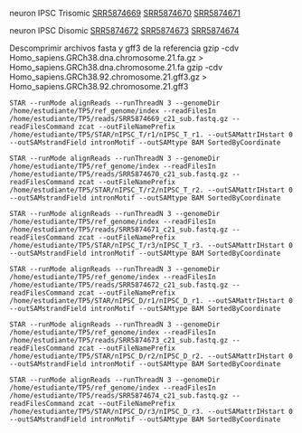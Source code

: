 neuron IPSC Trisomic
[SRR5874669](https://www.ncbi.nlm.nih.gov/biosample/SAMN07418729)
[SRR5874670](https://www.ncbi.nlm.nih.gov/biosample/SAMN07418728)
[SRR5874671](https://www.ncbi.nlm.nih.gov/biosample/SAMN07418727)

neuron IPSC Disomic
[SRR5874672](https://www.ncbi.nlm.nih.gov/biosample/SAMN07418726)
[SRR5874673](https://www.ncbi.nlm.nih.gov/biosample/SAMN07418736)
[SRR5874674](https://www.ncbi.nlm.nih.gov/biosample/SAMN07418737)

Descomprimir archivos fasta y gff3 de la referencia
gzip -cdv Homo_sapiens.GRCh38.dna.chromosome.21.fa.gz > Homo_sapiens.GRCh38.dna.chromosome.21.fa
gzip -cdv Homo_sapiens.GRCh38.92.chromosome.21.gff3.gz > Homo_sapiens.GRCh38.92.chromosome.21.gff3


```
STAR --runMode alignReads --runThreadN 3 --genomeDir  /home/estudiante/TP5/ref_genome/index --readFilesIn /home/estudiante/TP5/reads/SRR5874669_c21_sub.fastq.gz --readFilesCommand zcat --outFileNamePrefix /home/estudiante/TP5/STAR/nIPSC_T/r1/nIPSC_T_r1. --outSAMattrIHstart 0 --outSAMstrandField intronMotif --outSAMtype BAM SortedByCoordinate
```
```
STAR --runMode alignReads --runThreadN 3 --genomeDir  /home/estudiante/TP5/ref_genome/index --readFilesIn /home/estudiante/TP5/reads/SRR5874670_c21_sub.fastq.gz --readFilesCommand zcat --outFileNamePrefix /home/estudiante/TP5/STAR/nIPSC_T/r2/nIPSC_T_r2. --outSAMattrIHstart 0 --outSAMstrandField intronMotif --outSAMtype BAM SortedByCoordinate
```
```
STAR --runMode alignReads --runThreadN 3 --genomeDir  /home/estudiante/TP5/ref_genome/index --readFilesIn  /home/estudiante/TP5/reads/SRR5874671_c21_sub.fastq.gz --readFilesCommand zcat --outFileNamePrefix  /home/estudiante/TP5/STAR/nIPSC_T/r3/nIPSC_T_r3. --outSAMattrIHstart 0 --outSAMstrandField intronMotif --outSAMtype BAM SortedByCoordinate
```

```
STAR --runMode alignReads --runThreadN 3 --genomeDir   /home/estudiante/TP5/ref_genome/index --readFilesIn  /home/estudiante/TP5/reads/SRR5874672_c21_sub.fastq.gz --readFilesCommand zcat --outFileNamePrefix  /home/estudiante/TP5/STAR/nIPSC_D/r1/nIPSC_D_r1. --outSAMattrIHstart 0 --outSAMstrandField intronMotif --outSAMtype BAM SortedByCoordinate
```
```
STAR --runMode alignReads --runThreadN 3 --genomeDir   /home/estudiante/TP5/ref_genome/index --readFilesIn  /home/estudiante/TP5/reads/SRR5874673_c21_sub.fastq.gz --readFilesCommand zcat --outFileNamePrefix /home/estudiante/TP5/STAR/nIPSC_D/r2/nIPSC_D_r2. --outSAMattrIHstart 0 --outSAMstrandField intronMotif --outSAMtype BAM SortedByCoordinate
```
```
STAR --runMode alignReads --runThreadN 3 --genomeDir   /home/estudiante/TP5/ref_genome/index --readFilesIn  /home/estudiante/TP5/reads/SRR5874674_c21_sub.fastq.gz --readFilesCommand zcat --outFileNamePrefix  /home/estudiante/TP5/STAR/nIPSC_D/r3/nIPSC_D_r3. --outSAMattrIHstart 0 --outSAMstrandField intronMotif --outSAMtype BAM SortedByCoordinate
```
